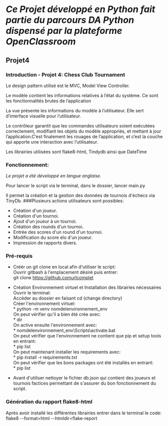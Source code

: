 # *Ce Projet développé en Python fait partie du parcours DA Python dispensé par la plateforme OpenClassroom*
## Projet4 

### Introduction - Projet 4: Chess Club Tournament
Le design pattern utilisé est le MVC, Model View Controller.

Le modèle contient les informations relatives à l’état du système. Ce sont les fonctionnalités brutes de l’application

La vue présente les informations du modèle à l’utilisateur. Elle sert d’interface visuelle pour l’utilisateur.

Le contrôleur garantit que les commandes utilisateurs soient exécutées correctement, modifiant les objets du modèle appropriés, et mettant à jour l’application.C’est finalement les rouages de l’application, et c’est la couche qui apporte une interaction avec l’utilisateur. 

Les librairies utilisées sont flake8-html, Tindydb ainsi que DateTime

### Fonctionnement:
*Le projet a été développé en langue anglaise.*

Pour lancer le script via le terminal, dans le dossier, lancer main.py

Il permet la création et la gestion des données de tournois d'échecs via TinyDb.
###Plusieurs actions utilisateurs sont possibles:
* Création d'un joueur.
* Création d'un tournoi.
* Ajout d'un joueur à un tournoi.
* Création des rounds d'un tournoi.
* Entrée des scores d'un round d'un tournoi.
* Modification du score elo d'un joueur.
* Impression de rapports divers.



### Pré-requis
* Créér un git clone en local afin d'utiliser le script:  
Ouvrir gitbash à l'emplacement désiré puis entrer:  
	git clone https://github.comurlcomplet
* Création Environnement virtuel et Installation des librairies nécessaires  
 Ouvrir le terminal:  
	Accéder au dossier en faisant cd  (change directory)  
	Créer l'environnement virtuel:  
		* python -m venv nomdelenvironnement_env  
	On peut vérifier qu'il a bien été crée avec:  
		* dir  
	On active ensuite l'environnement avec:  
		* nomdelenvironnement_env\Scripts\activate.bat  
	On peut vérifier que l'environnement ne contient que pip et setup tools en entrant:  
		* pip list  
	On peut maintenant installer les requirements avec:  
		* pip install -r requirements.txt  
	On peut vérifier que les bons packages ont été installés en entrant:  
		* pip list  

* Avant d'utiliser nettoyer le fichier db.json qui contient des joueurs et tournois factices permettant de s'assurer du bon fonctionnement du script.

### Génération du rapport flake8-html
Après avoir installé les différentes librairies
entrer dans le terminal le code:
flake8 --format=html --htmldir=flake-report








